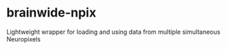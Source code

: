 # brainwide-npix
Lightweight wrapper for loading and using data from multiple simultaneous Neuropixels
